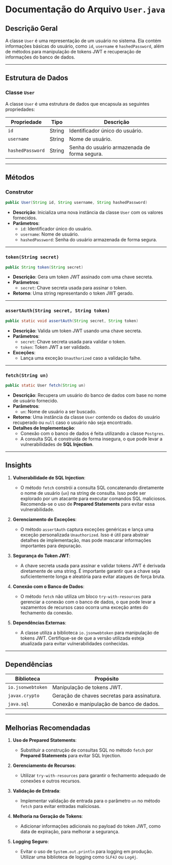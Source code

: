 # Documentação do Arquivo `User.java`

## Descrição Geral
A classe `User` é uma representação de um usuário no sistema. Ela contém informações básicas do usuário, como `id`, `username` e `hashedPassword`, além de métodos para manipulação de tokens JWT e recuperação de informações do banco de dados.

---

## Estrutura de Dados

### Classe `User`
A classe `User` é uma estrutura de dados que encapsula as seguintes propriedades:

| Propriedade       | Tipo   | Descrição                                      |
|--------------------|--------|-----------------------------------------------|
| `id`              | String | Identificador único do usuário.               |
| `username`        | String | Nome de usuário.                              |
| `hashedPassword`  | String | Senha do usuário armazenada de forma segura.  |

---

## Métodos

### Construtor
```java
public User(String id, String username, String hashedPassword)
```
- **Descrição**: Inicializa uma nova instância da classe `User` com os valores fornecidos.
- **Parâmetros**:
  - `id`: Identificador único do usuário.
  - `username`: Nome de usuário.
  - `hashedPassword`: Senha do usuário armazenada de forma segura.

---

### `token(String secret)`
```java
public String token(String secret)
```
- **Descrição**: Gera um token JWT assinado com uma chave secreta.
- **Parâmetros**:
  - `secret`: Chave secreta usada para assinar o token.
- **Retorno**: Uma string representando o token JWT gerado.

---

### `assertAuth(String secret, String token)`
```java
public static void assertAuth(String secret, String token)
```
- **Descrição**: Valida um token JWT usando uma chave secreta.
- **Parâmetros**:
  - `secret`: Chave secreta usada para validar o token.
  - `token`: Token JWT a ser validado.
- **Exceções**:
  - Lança uma exceção `Unauthorized` caso a validação falhe.

---

### `fetch(String un)`
```java
public static User fetch(String un)
```
- **Descrição**: Recupera um usuário do banco de dados com base no nome de usuário fornecido.
- **Parâmetros**:
  - `un`: Nome de usuário a ser buscado.
- **Retorno**: Uma instância da classe `User` contendo os dados do usuário recuperado ou `null` caso o usuário não seja encontrado.
- **Detalhes de Implementação**:
  - Conexão com o banco de dados é feita utilizando a classe `Postgres`.
  - A consulta SQL é construída de forma insegura, o que pode levar a vulnerabilidades de **SQL Injection**.

---

## Insights

1. **Vulnerabilidade de SQL Injection**:
   - O método `fetch` constrói a consulta SQL concatenando diretamente o nome de usuário (`un`) na string de consulta. Isso pode ser explorado por um atacante para executar comandos SQL maliciosos. Recomenda-se o uso de **Prepared Statements** para evitar essa vulnerabilidade.

2. **Gerenciamento de Exceções**:
   - O método `assertAuth` captura exceções genéricas e lança uma exceção personalizada `Unauthorized`. Isso é útil para abstrair detalhes de implementação, mas pode mascarar informações importantes para depuração.

3. **Segurança do Token JWT**:
   - A chave secreta usada para assinar e validar tokens JWT é derivada diretamente de uma string. É importante garantir que a chave seja suficientemente longa e aleatória para evitar ataques de força bruta.

4. **Conexão com o Banco de Dados**:
   - O método `fetch` não utiliza um bloco `try-with-resources` para gerenciar a conexão com o banco de dados, o que pode levar a vazamentos de recursos caso ocorra uma exceção antes do fechamento da conexão.

5. **Dependências Externas**:
   - A classe utiliza a biblioteca `io.jsonwebtoken` para manipulação de tokens JWT. Certifique-se de que a versão utilizada esteja atualizada para evitar vulnerabilidades conhecidas.

---

## Dependências

| Biblioteca         | Propósito                                      |
|--------------------|-----------------------------------------------|
| `io.jsonwebtoken`  | Manipulação de tokens JWT.                   |
| `javax.crypto`     | Geração de chaves secretas para assinatura.  |
| `java.sql`         | Conexão e manipulação de banco de dados.     |

---

## Melhorias Recomendadas

1. **Uso de Prepared Statements**:
   - Substituir a construção de consultas SQL no método `fetch` por **Prepared Statements** para evitar SQL Injection.

2. **Gerenciamento de Recursos**:
   - Utilizar `try-with-resources` para garantir o fechamento adequado de conexões e outros recursos.

3. **Validação de Entrada**:
   - Implementar validação de entrada para o parâmetro `un` no método `fetch` para evitar entradas maliciosas.

4. **Melhoria na Geração de Tokens**:
   - Adicionar informações adicionais no payload do token JWT, como data de expiração, para melhorar a segurança.

5. **Logging Seguro**:
   - Evitar o uso de `System.out.println` para logging em produção. Utilizar uma biblioteca de logging como `SLF4J` ou `Log4j`.
